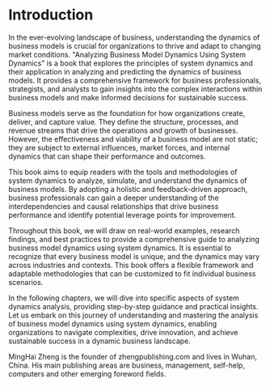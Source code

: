 # Introduction

In the ever-evolving landscape of business, understanding the dynamics of business models is crucial for organizations to thrive and adapt to changing market conditions. "Analyzing Business Model Dynamics Using System Dynamics" is a book that explores the principles of system dynamics and their application in analyzing and predicting the dynamics of business models. It provides a comprehensive framework for business professionals, strategists, and analysts to gain insights into the complex interactions within business models and make informed decisions for sustainable success.

Business models serve as the foundation for how organizations create, deliver, and capture value. They define the structure, processes, and revenue streams that drive the operations and growth of businesses. However, the effectiveness and viability of a business model are not static; they are subject to external influences, market forces, and internal dynamics that can shape their performance and outcomes.

This book aims to equip readers with the tools and methodologies of system dynamics to analyze, simulate, and understand the dynamics of business models. By adopting a holistic and feedback-driven approach, business professionals can gain a deeper understanding of the interdependencies and causal relationships that drive business performance and identify potential leverage points for improvement.

Throughout this book, we will draw on real-world examples, research findings, and best practices to provide a comprehensive guide to analyzing business model dynamics using system dynamics. It is essential to recognize that every business model is unique, and the dynamics may vary across industries and contexts. This book offers a flexible framework and adaptable methodologies that can be customized to fit individual business scenarios.

In the following chapters, we will dive into specific aspects of system dynamics analysis, providing step-by-step guidance and practical insights. Let us embark on this journey of understanding and mastering the analysis of business model dynamics using system dynamics, enabling organizations to navigate complexities, drive innovation, and achieve sustainable success in a dynamic business landscape.

MingHai Zheng is the founder of zhengpublishing.com and lives in Wuhan, China. His main publishing areas are business, management, self-help, computers and other emerging foreword fields.

